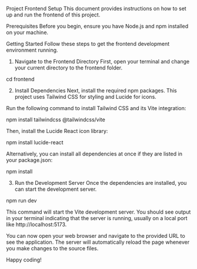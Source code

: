 Project Frontend Setup
This document provides instructions on how to set up and run the frontend of this project.

Prerequisites
Before you begin, ensure you have Node.js and npm installed on your machine.

Getting Started
Follow these steps to get the frontend development environment running.

1. Navigate to the Frontend Directory
First, open your terminal and change your current directory to the frontend folder.

cd frontend

2. Install Dependencies
Next, install the required npm packages. This project uses Tailwind CSS for styling and Lucide for icons.

Run the following command to install Tailwind CSS and its Vite integration:

npm install tailwindcss @tailwindcss/vite

Then, install the Lucide React icon library:

npm install lucide-react

Alternatively, you can install all dependencies at once if they are listed in your package.json:

npm install

3. Run the Development Server
Once the dependencies are installed, you can start the development server.

npm run dev

This command will start the Vite development server. You should see output in your terminal indicating that the server is running, usually on a local port like http://localhost:5173.

You can now open your web browser and navigate to the provided URL to see the application. The server will automatically reload the page whenever you make changes to the source files.

Happy coding!